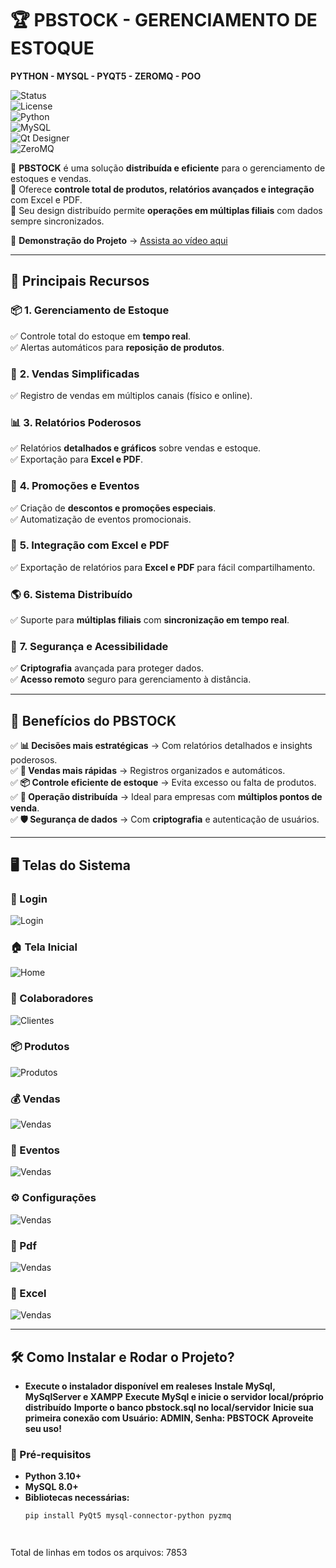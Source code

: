 # 🏆 PBSTOCK - GERENCIAMENTO DE ESTOQUE  

**PYTHON - MYSQL - PYQT5 - ZEROMQ - POO**

![Status](https://img.shields.io/badge/Status-Finalizado-brightgreen)  
![License](https://img.shields.io/badge/Licença-Creative%20Commons%20BY--NC-blue)  
![Python](https://img.shields.io/badge/Python-3.10-blue)  
![MySQL](https://img.shields.io/badge/MySQL-8.0-orange)  
![Qt Designer](https://img.shields.io/badge/Qt%20Designer-PyQt5-green)  
![ZeroMQ](https://img.shields.io/badge/ZeroMQ-Distribuído-red)  

🔹 **PBSTOCK** é uma solução **distribuída e eficiente** para o gerenciamento de estoques e vendas.  
🔹 Oferece **controle total de produtos, relatórios avançados e integração** com Excel e PDF.  
🔹 Seu design distribuído permite **operações em múltiplas filiais** com dados sempre sincronizados.  

🎥 **Demonstração do Projeto** → [Assista ao vídeo aqui](https://youtu.be/KYRcrwppV44)  

---

## 🚀 **Principais Recursos**  

### 📦 **1. Gerenciamento de Estoque**  
✅ Controle total do estoque em **tempo real**.  
✅ Alertas automáticos para **reposição de produtos**.  

### 🛒 **2. Vendas Simplificadas**  
✅ Registro de vendas em múltiplos canais (físico e online).  

### 📊 **3. Relatórios Poderosos**  
✅ Relatórios **detalhados e gráficos** sobre vendas e estoque.  
✅ Exportação para **Excel e PDF**.  

### 🎯 **4. Promoções e Eventos**  
✅ Criação de **descontos e promoções especiais**.  
✅ Automatização de eventos promocionais.  

### 🔗 **5. Integração com Excel e PDF**  
✅ Exportação de relatórios para **Excel e PDF** para fácil compartilhamento.  

### 🌎 **6. Sistema Distribuído**  
✅ Suporte para **múltiplas filiais** com **sincronização em tempo real**.  

### 🔐 **7. Segurança e Acessibilidade**  
✅ **Criptografia** avançada para proteger dados.  
✅ **Acesso remoto** seguro para gerenciamento à distância.  

---

## 🎯 **Benefícios do PBSTOCK**  

✅ **📊 Decisões mais estratégicas** → Com relatórios detalhados e insights poderosos.  
✅ **🛒 Vendas mais rápidas** → Registros organizados e automáticos.  
✅ **📦 Controle eficiente de estoque** → Evita excesso ou falta de produtos.  
✅ **🔗 Operação distribuída** → Ideal para empresas com **múltiplos pontos de venda**.  
✅ **🛡️ Segurança de dados** → Com **criptografia** e autenticação de usuários.  

---

## 🖥️ **Telas do Sistema**  

### 🔐 Login  
![Login](pbstock/login.PNG)  

### 🏠 Tela Inicial  
![Home](pbstock/telainicial.PNG)  

### 👥 Colaboradores  
![Clientes](pbstock/telacolaboradores.PNG)  

### 📦 Produtos  
![Produtos](pbstock/telaprodutos.PNG)  

### 💰 Vendas  
![Vendas](pbstock/telavendas.PNG) 

### 📅 Eventos  
![Vendas](pbstock/telaeventos.PNG)  

### ⚙ Configurações  
![Vendas](pbstock/telaconfigurações.PNG)  

### 🧾 Pdf  
![Vendas](pbstock/pdf.PNG)  

### 🧾 Excel  
![Vendas](pbstock/EXCEL.PNG)  

---

## 🛠️ **Como Instalar e Rodar o Projeto?**  

- **Execute o instalador disponível em realeses**
  **Instale MySql, MySqlServer e XAMPP**
  **Execute MySql e inicie o servidor local/próprio distribuído**
  **Importe o banco pbstock.sql no local/servidor**
  **Inicie sua primeira conexão com Usuário: ADMIN, Senha: PBSTOCK**
  **Aproveite seu uso!**

### **📌 Pré-requisitos**  
- **Python 3.10+**  
- **MySQL 8.0+**  
- **Bibliotecas necessárias:**  
  ```bash
  pip install PyQt5 mysql-connector-python pyzmq




Total de linhas em todos os arquivos: 7853

